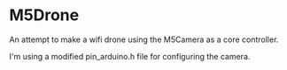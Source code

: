 # M5Drone
An attempt to make a wifi drone using the M5Camera as a core controller.

I'm using a modified pin_arduino.h file for configuring the camera.
